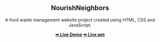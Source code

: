 <h2 align="center">NourishNeighbors</h2>
<div align="center">
<p>A food waste management website project created using HTML, CSS and JavaScript.</p>
<a href="http://127.0.0.1:5501/index.html" target="_blank"><strong>➥ Live Demo</strong></a>
<a href="https://github.com/PretoriusPratik/NourishNeighbors/commit/d032e7fa6df119ab3de63895a48874f110e80ef0" target="_blank"><strong>➥ Live ppt</strong></a>
</div> <br/><br/>


